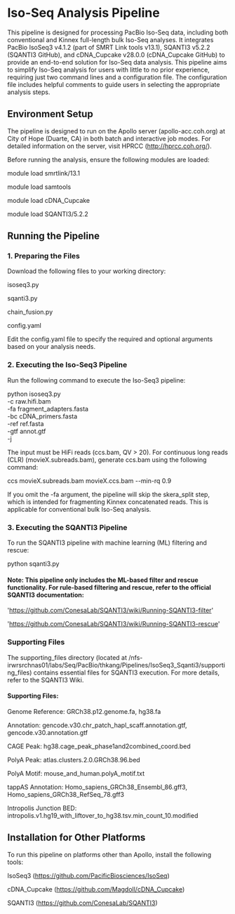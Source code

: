 # Iso-Seq Analysis Pipeline

This pipeline is designed for processing PacBio Iso-Seq data, including both conventional and Kinnex full-length bulk Iso-Seq analyses. It integrates PacBio IsoSeq3 v4.1.2 (part of SMRT Link tools v13.1), SQANTI3 v5.2.2 (SQANTI3 GitHub), and cDNA_Cupcake v28.0.0 (cDNA_Cupcake GitHub) to provide an end-to-end solution for Iso-Seq data analysis. This pipeline aims to simplify Iso-Seq analysis for users with little to no prior experience, requiring just two command lines and a configuration file. The configuration file includes helpful comments to guide users in selecting the appropriate analysis steps.

## Environment Setup
The pipeline is designed to run on the Apollo server (apollo-acc.coh.org) at City of Hope (Duarte, CA) in both batch and interactive job modes. For detailed information on the server, visit HPRCC (http://hprcc.coh.org/).

Before running the analysis, ensure the following modules are loaded:

module load smrtlink/13.1

module load samtools

module load cDNA_Cupcake

module load SQANTI3/5.2.2

## Running the Pipeline

### 1. Preparing the Files
Download the following files to your working directory:

isoseq3.py

sqanti3.py

chain_fusion.py

config.yaml

Edit the config.yaml file to specify the required and optional arguments based on your analysis needs.

### 2. Executing the Iso-Seq3 Pipeline
Run the following command to execute the Iso-Seq3 pipeline:

python isoseq3.py \
-c raw.hifi.bam \
-fa fragment_adapters.fasta \
-bc cDNA_primers.fasta \
-ref ref.fasta \
-gtf annot.gtf \
-j <number of threads>

The input must be HiFi reads (ccs.bam, QV > 20).
For continuous long reads (CLR) (movieX.subreads.bam), generate ccs.bam using the following command:

ccs movieX.subreads.bam movieX.ccs.bam --min-rq 0.9

If you omit the -fa argument, the pipeline will skip the skera_split step, which is intended for fragmenting Kinnex concatenated reads. This is applicable for conventional bulk Iso-Seq analysis.

### 3. Executing the SQANTI3 Pipeline
To run the SQANTI3 pipeline with machine learning (ML) filtering and rescue:

python sqanti3.py

#### Note: This pipeline only includes the ML-based filter and rescue functionality. For rule-based filtering and rescue, refer to the official SQANTI3 documentation:

'https://github.com/ConesaLab/SQANTI3/wiki/Running-SQANTI3-filter'

'https://github.com/ConesaLab/SQANTI3/wiki/Running-SQANTI3-rescue'

### Supporting Files
The supporting_files directory (located at /nfs-irwrsrchnas01/labs/Seq/PacBio/thkang/Pipelines/IsoSeq3_Sqanti3/supporting_files) contains essential files for SQANTI3 execution. For more details, refer to the SQANTI3 Wiki.

#### Supporting Files:

Genome Reference: GRCh38.p12.genome.fa, hg38.fa

Annotation: gencode.v30.chr_patch_hapl_scaff.annotation.gtf, gencode.v30.annotation.gtf

CAGE Peak: hg38.cage_peak_phase1and2combined_coord.bed

PolyA Peak: atlas.clusters.2.0.GRCh38.96.bed

PolyA Motif: mouse_and_human.polyA_motif.txt

tappAS Annotation: Homo_sapiens_GRCh38_Ensembl_86.gff3, Homo_sapiens_GRCh38_RefSeq_78.gff3

Intropolis Junction BED: intropolis.v1.hg19_with_liftover_to_hg38.tsv.min_count_10.modified

## Installation for Other Platforms
To run this pipeline on platforms other than Apollo, install the following tools:

IsoSeq3 (https://github.com/PacificBiosciences/IsoSeq)

cDNA_Cupcake (https://github.com/Magdoll/cDNA_Cupcake)

SQANTI3 (https://github.com/ConesaLab/SQANTI3)
